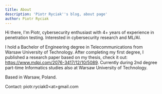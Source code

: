 ```yaml
---
title: About
description: 'Piotr Ryciak''s blog, about page'
author: Piotr Ryciak
---
```


Hi there, I'm Piotr, cybersecurity enthusiast with 4+ years of experience in penetration testing. Interested in cybersecurity research and ML/AI.

I hold a Bachelor of Engineering degree in Telecommunications from Warsaw University of Technology. After completing my first degree, I published a research paper based on my thesis, check it out: https://www.mdpi.com/2076-3417/12/10/5089. Currently during 2nd degree part-time Informatics studies also at Warsaw University of Technology.

Based in Warsaw, Poland.

Contact: piotr.ryciak0\<at>gmail.com